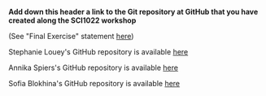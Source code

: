 **Add down this header a link to the Git repository at GitHub that you have created along the SCI1022 workshop**

(See "Final Exercise" statement [here](https://github.com/MonashMath/SCI1022/blob/master/Git.md#1116-conflicting-changes))

Stephanie Louey's GitHub repository is available [here](https://github.com/stephanielouey/repository4sci1022.git)

Annika Spiers's GitHub repository is available [here](https://github.com/A-Spi/repository4sci1022)

Sofia Blokhina's GitHub repository is available [here](https://github.com/Mercury767/SCI1022-Git)
